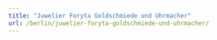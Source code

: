 ```yaml
---
title: "Juwelier Foryta Goldschmiede und Uhrmacher"
url: /berlin/juwelier-foryta-goldschmiede-und-uhrmacher/
---
```

